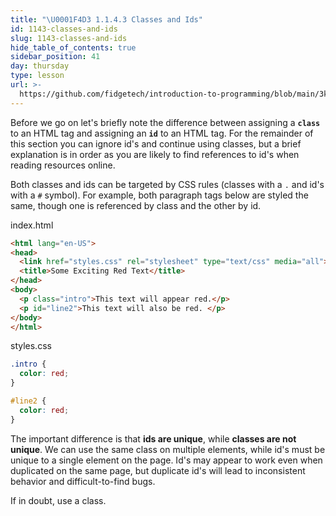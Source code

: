 ```yaml
---
title: "\U0001F4D3 1.1.4.3 Classes and Ids"
id: 1143-classes-and-ids
slug: 1143-classes-and-ids
hide_table_of_contents: true
sidebar_position: 41
day: thursday
type: lesson
url: >-
  https://github.com/fidgetech/introduction-to-programming/blob/main/3k_class_vs_id.md
---
```


Before we go on let's briefly note the difference between assigning a **`class`** to an HTML tag and assigning an **`id`** to an HTML tag. For the remainder of this section you can ignore id's and continue using classes, but a brief explanation is in order as you are likely to find references to id's when reading resources online.

Both classes and ids can be targeted by CSS rules (classes with a `.` and id's with a `#` symbol). For example, both paragraph tags below are styled the same, though one is referenced by class and the other by id.

<div class="filename">index.html</div>

```html
<html lang="en-US">
<head>
  <link href="styles.css" rel="stylesheet" type="text/css" media="all">
  <title>Some Exciting Red Text</title>
</head>
<body>
  <p class="intro">This text will appear red.</p>
  <p id="line2">This text will also be red. </p>
</body>
</html>
```

<div class="filename">styles.css</div>

```css
.intro {
  color: red;
}

#line2 {
  color: red;
}
```

The important difference is that **ids are unique**, while **classes are not unique**. We can use the same class on multiple elements, while id's must be unique to a single element on the page. Id's may appear to work even when duplicated on the same page, but duplicate id's will lead to inconsistent behavior and difficult-to-find bugs.

If in doubt, use a class.
